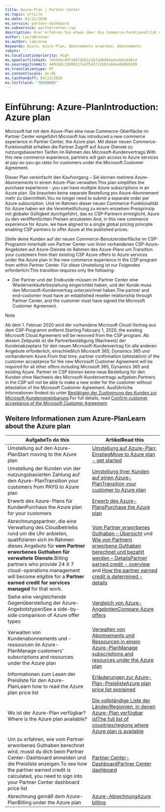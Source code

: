 ```yaml
---
title: Azure-Plan | Partner Center
ms.topic: article
ms.date: 01/21/2020
ms.service: partner-dashboard
ms.subservice: partnercenter-csp
description: Hier erfahren Sie etwas über die Commerce-Funktionalität des Azure-Plans zum Kauf von Azure-Diensten zu nutzungsbasierten Tarifen für Kunden. Informieren Sie sich auch über die neuen Sicherheitsanforderungen.
author: LauraBrenner
ms.author: labrenne
Keywords: Azure, Azure-Plan, Abonnements erwerben, Abonnements
robots: ''
ms.localizationpriority: High
ms.openlocfilehash: 7be0e8cd97a66742b1c2bfadbdb5edceb8a8d9c4
ms.sourcegitcommit: 449cb8c32880217ad7543712b02a84ae69869289
ms.translationtype: HT
ms.contentlocale: de-DE
ms.lasthandoff: 04/23/2020
ms.locfileid: "76549665"
---
```

# <a name="introduction-azure-plan"></a><span data-ttu-id="c3973-105">Einführung: Azure-Plan</span><span class="sxs-lookup"><span data-stu-id="c3973-105">Introduction: Azure plan</span></span>

<span data-ttu-id="c3973-106">Microsoft hat mit dem Azure-Plan eine neue Commerce-Oberfläche im Partner Center eingeführt.</span><span class="sxs-lookup"><span data-stu-id="c3973-106">Microsoft has introduced a new commerce experience in Partner Center, the Azure plan.</span></span>  <span data-ttu-id="c3973-107">Mit dieser neuen Commerce-Funktionalität erhalten die Partner Zugriff auf Azure-Dienste zu nutzungsbasierten Tarifen im Rahmen des Microsoft-Kundenvertrags.</span><span class="sxs-lookup"><span data-stu-id="c3973-107">With this new commerce experience, partners will gain access to Azure services at pay-as-you-go rates for customers under the Microsoft Customer Agreement.</span></span>

<span data-ttu-id="c3973-108">Dieser Plan vereinfacht den Kaufvorgang – Sie können mehrere Azure-Abonnements in einem Azure-Plan verwalten.</span><span class="sxs-lookup"><span data-stu-id="c3973-108">This plan simplifies the purchase experience - you can have multiple Azure subscriptions in an Azure plan.</span></span> <span data-ttu-id="c3973-109">Sie brauchen keine separate Bestellung pro Azure-Abonnement mehr zu übermitteln.</span><span class="sxs-lookup"><span data-stu-id="c3973-109">You no longer need to submit a separate order per Azure subscription.</span></span> <span data-ttu-id="c3973-110">Und im Rahmen dieser neuen Commerce-Funktionalität für Azure haben wir die Vereinheitlichung zu einem einzelnen Preisprinzip mit globaler Gültigkeit durchgeführt, das es CSP-Partnern ermöglicht, Azure zu den veröffentlichten Preisen anzubieten.</span><span class="sxs-lookup"><span data-stu-id="c3973-110">And, in this new commerce experience for Azure, we have aligned to a single global pricing principle enabling CSP partners to offer Azure at the published prices.</span></span>

<span data-ttu-id="c3973-111">Stelle deine Kunden auf der neuen Commerce-Benutzeroberfläche im CSP-Programm innerhalb von Partner Center von ihren vorhandenen CSP-Azure-Angeboten auf Azure-Dienste im Rahmen des Azure-Plans um.</span><span class="sxs-lookup"><span data-stu-id="c3973-111">Transition your customers from their existing CSP Azure offers to Azure services under the Azure plan in the new commerce experience in the CSP program from within Partner Center.</span></span> <span data-ttu-id="c3973-112">Für diese Umstellung ist nur Folgendes erforderlich:</span><span class="sxs-lookup"><span data-stu-id="c3973-112">This transition requires only the following:</span></span>

- <span data-ttu-id="c3973-113">Der Partner und der Endkunde müssen im Partner Center eine Wiederverkäuferbeziehung eingerichtet haben, und der Kunde muss den Microsoft-Kundenvertrag unterzeichnet haben.</span><span class="sxs-lookup"><span data-stu-id="c3973-113">The partner and end-customer must have an established reseller relationship through Partner Center, and the customer must have signed the Microsoft Customer Agreement.</span></span>

>[!Note]
><span data-ttu-id="c3973-114">Ab dem 1. Februar 2020 wird der vorhandene Microsoft Cloud-Vertrag aus dem CSP-Programm entfernt.</span><span class="sxs-lookup"><span data-stu-id="c3973-114">Starting February 1, 2020, the existing Microsoft Cloud Agreement will be removed from the CSP program.</span></span> <span data-ttu-id="c3973-115">Ab diesem Zeitpunkt ist die Partnerbestätigung (Nachweis) der Kundenakzeptanz für den neuen Microsoft-Kundenvertrag für alle anderen Angebote erforderlich, einschließlich Microsoft 365, Dynamics 365 und vorhandenem Azure.</span><span class="sxs-lookup"><span data-stu-id="c3973-115">From that time, partner confirmation (attestation) of the customer acceptance for the new Microsoft Customer Agreement will be required for all other offers including Microsoft 365, Dynamics 365 and existing Azure.</span></span> <span data-ttu-id="c3973-116">Partner im CSP können keine neue Bestellung für den Kunden ohne Nachweis des Microsoft-Kundenvertrags aufgeben.</span><span class="sxs-lookup"><span data-stu-id="c3973-116">Partners in the CSP will not be able to make a new order for the customer without attestation of the Microsoft Customer Agreement.</span></span> <span data-ttu-id="c3973-117">Ausführliche Informationen findest du unter [Bestätigen der Zustimmung des Kunden zur Microsoft-Kundenvereinbarung](confirm-customer-agreement.md).</span><span class="sxs-lookup"><span data-stu-id="c3973-117">For full details, read [Confirm customer acceptance of the Microsoft Customer Agreement](confirm-customer-agreement.md).</span></span>


## <a name="learn-about-the-azure-plan"></a><span data-ttu-id="c3973-118">Weitere Informationen zum Azure-Plan</span><span class="sxs-lookup"><span data-stu-id="c3973-118">Learn about the Azure plan</span></span>

|<span data-ttu-id="c3973-119">**Aufgabe**</span><span class="sxs-lookup"><span data-stu-id="c3973-119">**To do this**</span></span>   |<span data-ttu-id="c3973-120">**Artikel**</span><span class="sxs-lookup"><span data-stu-id="c3973-120">**Read this**</span></span>   |
|------------------|---------------------|
|<span data-ttu-id="c3973-121">Umstellung auf den Azure-Plan</span><span class="sxs-lookup"><span data-stu-id="c3973-121">Start moving to the Azure plan</span></span>|[<span data-ttu-id="c3973-122">Umstellung auf Azure-Plan: Einstieg</span><span class="sxs-lookup"><span data-stu-id="c3973-122">Move to Azure plan - get started</span></span>](azure-plan-get-started.md)
|<span data-ttu-id="c3973-123">Umstellung der Kunden von der nutzungsbasierten Zahlung auf den Azure-Plan</span><span class="sxs-lookup"><span data-stu-id="c3973-123">Transition your customers from PAYG to Azure plan</span></span>|[<span data-ttu-id="c3973-124">Umstellung Ihrer Kunden auf einen Azure-Plan</span><span class="sxs-lookup"><span data-stu-id="c3973-124">Transition your customer to Azure plan</span></span>](azure-plan-transition.md)|
|<span data-ttu-id="c3973-125">Erwerb des Azure-Plans für Kunden</span><span class="sxs-lookup"><span data-stu-id="c3973-125">Purchase the Azure plan for your customers</span></span>|[<span data-ttu-id="c3973-126">Erwerb des Azure-Plans</span><span class="sxs-lookup"><span data-stu-id="c3973-126">Purchase the Azure plan</span></span>](purchase-azure-plan.md)|
|<span data-ttu-id="c3973-127">Abrechnungspartner, die eine Verwaltung des Cloudbetriebs rund um die Uhr anbieten, qualifizieren sich im Rahmen dieses Angebots für **vom Partner erworbenes Guthaben für verwaltete Dienste**.</span><span class="sxs-lookup"><span data-stu-id="c3973-127">Billing partners who provide 24 X 7 cloud-operations management will become eligible for a **Partner earned credit for services managed** for that work.</span></span>|<span data-ttu-id="c3973-128">[Vom Partner erworbenes Guthaben – Übersicht](partner-earned-credit.md) und [Wie von Partnern erworbene Guthaben berechnet und bezahlt werden – Details](partner-earned-credit-explanation.md)</span><span class="sxs-lookup"><span data-stu-id="c3973-128">[Partner earned credit - overview](partner-earned-credit.md) and [How the partner earned credit is determined - details](partner-earned-credit-explanation.md)</span></span>|
|<span data-ttu-id="c3973-129">Siehe eine vergleichende Gegenüberstellung der Azure-Angebotstypen</span><span class="sxs-lookup"><span data-stu-id="c3973-129">See a side-by-side comparison of Azure offer types</span></span>|[<span data-ttu-id="c3973-130">Vergleich von Azure-Angeboten</span><span class="sxs-lookup"><span data-stu-id="c3973-130">Compare Azure offers</span></span>](compare-azure-offers.md)|
|<span data-ttu-id="c3973-131">Verwalten von Kundenabonnements und -ressourcen im Azure-Plan</span><span class="sxs-lookup"><span data-stu-id="c3973-131">Manage customers' subscriptions and resources under the Azure plan</span></span>|[<span data-ttu-id="c3973-132">Verwalten von Abonnements und Ressourcen in einem Azure-Plan</span><span class="sxs-lookup"><span data-stu-id="c3973-132">Manage subscriptions and resources under the Azure plan</span></span>](azure-plan-manage.md)|
|<span data-ttu-id="c3973-133">Informationen zum Lesen der Preisliste für den Azure-Plan</span><span class="sxs-lookup"><span data-stu-id="c3973-133">Learn how to read the Azure plan price list</span></span>   |[<span data-ttu-id="c3973-134">Erläuterungen zur Azure-Plan-Preisliste</span><span class="sxs-lookup"><span data-stu-id="c3973-134">Azure plan price list explained</span></span>](azure-plan-price-list.md)|
|<span data-ttu-id="c3973-135">Wo ist der Azure-Plan verfügbar?</span><span class="sxs-lookup"><span data-stu-id="c3973-135">Where is the Azure plan available?</span></span>|[<span data-ttu-id="c3973-136">Die vollständige Liste der Länder/Regionien, in denen Azure-Plan verfügbar ist</span><span class="sxs-lookup"><span data-stu-id="c3973-136">The full list of countries/regions where Azure plan is available</span></span>](https://query.prod.cms.rt.microsoft.com/cms/api/am/binary/RE3QN0x)
|<span data-ttu-id="c3973-137">Um zu erfahren, wie vom Partner erworbenes Guthaben berechnet wird, musst du dich beim Partner Center-Dashboard anmelden und die Preisliste anzeigen.</span><span class="sxs-lookup"><span data-stu-id="c3973-137">To see how the partner earned credit is calculated, you need to sign into your Partner Center dashboard price list</span></span>|[<span data-ttu-id="c3973-138">Partner Center-Dashboard</span><span class="sxs-lookup"><span data-stu-id="c3973-138">Partner Center dashboard</span></span>](https://partner.microsoft.com/en-us/dashboard/home)|
|<span data-ttu-id="c3973-139">Abrechnung gemäß dem Azure-Plan</span><span class="sxs-lookup"><span data-stu-id="c3973-139">Billing under the Azure plan</span></span>|[<span data-ttu-id="c3973-140">Azure-Abrechnung</span><span class="sxs-lookup"><span data-stu-id="c3973-140">Azure billing</span></span>](azure-plan-billing.md)| 




